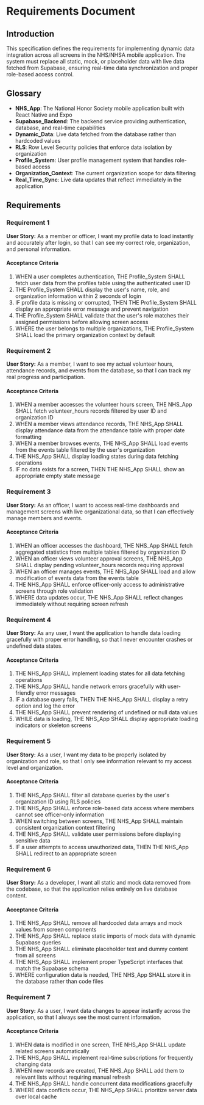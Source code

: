 # Requirements Document

## Introduction

This specification defines the requirements for implementing dynamic data integration across all screens in the NHS/NHSA mobile application. The system must replace all static, mock, or placeholder data with live data fetched from Supabase, ensuring real-time data synchronization and proper role-based access control.

## Glossary

- **NHS_App**: The National Honor Society mobile application built with React Native and Expo
- **Supabase_Backend**: The backend service providing authentication, database, and real-time capabilities
- **Dynamic_Data**: Live data fetched from the database rather than hardcoded values
- **RLS**: Row Level Security policies that enforce data isolation by organization
- **Profile_System**: User profile management system that handles role-based access
- **Organization_Context**: The current organization scope for data filtering
- **Real_Time_Sync**: Live data updates that reflect immediately in the application

## Requirements

### Requirement 1

**User Story:** As a member or officer, I want my profile data to load instantly and accurately after login, so that I can see my correct role, organization, and personal information.

#### Acceptance Criteria

1. WHEN a user completes authentication, THE Profile_System SHALL fetch user data from the profiles table using the authenticated user ID
2. THE Profile_System SHALL display the user's name, role, and organization information within 2 seconds of login
3. IF profile data is missing or corrupted, THEN THE Profile_System SHALL display an appropriate error message and prevent navigation
4. THE Profile_System SHALL validate that the user's role matches their assigned permissions before allowing screen access
5. WHERE the user belongs to multiple organizations, THE Profile_System SHALL load the primary organization context by default

### Requirement 2

**User Story:** As a member, I want to see my actual volunteer hours, attendance records, and events from the database, so that I can track my real progress and participation.

#### Acceptance Criteria

1. WHEN a member accesses the volunteer hours screen, THE NHS_App SHALL fetch volunteer_hours records filtered by user ID and organization ID
2. WHEN a member views attendance records, THE NHS_App SHALL display attendance data from the attendance table with proper date formatting
3. WHEN a member browses events, THE NHS_App SHALL load events from the events table filtered by the user's organization
4. THE NHS_App SHALL display loading states during data fetching operations
5. IF no data exists for a screen, THEN THE NHS_App SHALL show an appropriate empty state message

### Requirement 3

**User Story:** As an officer, I want to access real-time dashboards and management screens with live organizational data, so that I can effectively manage members and events.

#### Acceptance Criteria

1. WHEN an officer accesses the dashboard, THE NHS_App SHALL fetch aggregated statistics from multiple tables filtered by organization ID
2. WHEN an officer views volunteer approval screens, THE NHS_App SHALL display pending volunteer_hours records requiring approval
3. WHEN an officer manages events, THE NHS_App SHALL load and allow modification of events data from the events table
4. THE NHS_App SHALL enforce officer-only access to administrative screens through role validation
5. WHERE data updates occur, THE NHS_App SHALL reflect changes immediately without requiring screen refresh

### Requirement 4

**User Story:** As any user, I want the application to handle data loading gracefully with proper error handling, so that I never encounter crashes or undefined data states.

#### Acceptance Criteria

1. THE NHS_App SHALL implement loading states for all data fetching operations
2. THE NHS_App SHALL handle network errors gracefully with user-friendly error messages
3. IF a database query fails, THEN THE NHS_App SHALL display a retry option and log the error
4. THE NHS_App SHALL prevent rendering of undefined or null data values
5. WHILE data is loading, THE NHS_App SHALL display appropriate loading indicators or skeleton screens

### Requirement 5

**User Story:** As a user, I want my data to be properly isolated by organization and role, so that I only see information relevant to my access level and organization.

#### Acceptance Criteria

1. THE NHS_App SHALL filter all database queries by the user's organization ID using RLS policies
2. THE NHS_App SHALL enforce role-based data access where members cannot see officer-only information
3. WHEN switching between screens, THE NHS_App SHALL maintain consistent organization context filtering
4. THE NHS_App SHALL validate user permissions before displaying sensitive data
5. IF a user attempts to access unauthorized data, THEN THE NHS_App SHALL redirect to an appropriate screen

### Requirement 6

**User Story:** As a developer, I want all static and mock data removed from the codebase, so that the application relies entirely on live database content.

#### Acceptance Criteria

1. THE NHS_App SHALL remove all hardcoded data arrays and mock values from screen components
2. THE NHS_App SHALL replace static imports of mock data with dynamic Supabase queries
3. THE NHS_App SHALL eliminate placeholder text and dummy content from all screens
4. THE NHS_App SHALL implement proper TypeScript interfaces that match the Supabase schema
5. WHERE configuration data is needed, THE NHS_App SHALL store it in the database rather than code files

### Requirement 7

**User Story:** As a user, I want data changes to appear instantly across the application, so that I always see the most current information.

#### Acceptance Criteria

1. WHEN data is modified in one screen, THE NHS_App SHALL update related screens automatically
2. THE NHS_App SHALL implement real-time subscriptions for frequently changing data
3. WHEN new records are created, THE NHS_App SHALL add them to relevant lists without requiring manual refresh
4. THE NHS_App SHALL handle concurrent data modifications gracefully
5. WHERE data conflicts occur, THE NHS_App SHALL prioritize server data over local cache
